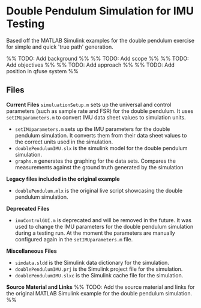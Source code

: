 # Double Pendulum Simulation for IMU Testing

Based off the MATLAB Simulink examples for the double pendulum exercise for simple and quick 'true path' generation. 

%% TODO: Add background %%
%% TODO: Add scope %%
%% TODO: Add objectives %%
%% TODO: Add approach %%
%% TODO: Add position in qfuse system %%

## Files
**Current Files**
`simuluationSetup.m` sets up the universal and control parameters (such as sample rate and FSR) for the double pendulum. It uses `setIMUparameters.m` to convert IMU data sheet values to simulation units.
- `setIMUparameters.m` sets up the IMU parameters for the double pendulum simulation. It converts them from their data sheet values to the correct units used in the simulation.
- `doublePendulumIMU.slx` is the simulink model for the double pendulum simulation.
- `graphs.m` generates the graphing for the data sets. Compares the measurements against the ground truth generated by the simulation

**Legacy files included in the original example**
- `doublePendulum.mlx` is the original live script showcasing the double pendulum simulation.

**Deprecated Files**
- `imuControlGUI.m` is deprecated and will be removed in the future. It was used to change the IMU parameters for the double pendulum simulation during a testing run. At the moment the parameters are manually configured again in the `setIMUparameters.m` file.

**Miscellaneous Files**
- `simdata.sldd` is the Simulink data dictionary for the simulation. 
- `doublePendulumIMU.prj` is the Simulink project file for the simulation.
- `doublePendulumIMU.slxc` is the Simulink cache file for the simulation.


**Source Material and Links**
%% TODO: Add the source material and links for the original MATLAB Simulink example for the double pendulum simulation. %%